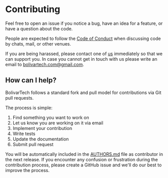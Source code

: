 # Contributing

Feel free to open an issue if you notice a bug, have an idea for a feature, or have a question about the code.

People are expected to follow the [Code of Conduct](CODE_OF_CONDUCT.md) when discussing code by chats, mail, or 
other venues.

If you are being harassed, please contact one of [us](AUTHORS.md) immediately so that we can support you. In case you
cannot get in touch with us please write an email to [bolivartech.com@gmail.com](mailto:bolivartech.com@gmail.com).

## How can I help?

BolivarTech follows a standard fork and pull model for contributions via Git pull requests.

The process is simple:

 1. Find something you want to work on
 2. Let us know you are working on it via email
 3. Implement your contribution
 4. Write tests
 5. Update the documentation
 6. Submit pull request

You will be automatically included in the [AUTHORS.md](AUTHORS.md) file as contributor in the next release.
If you encounter any confusion or frustration during the contribution process, please create a GitHub issue and we'll
do our best to improve the process.

